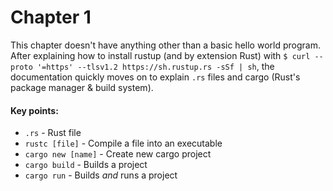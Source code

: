 # Chapter 1
This chapter doesn't have anything other than a basic hello world program. After explaining how to install rustup (and by extension Rust) with `$ curl --proto '=https' --tlsv1.2 https://sh.rustup.rs -sSf | sh`, the documentation quickly moves on to explain `.rs` files and cargo (Rust's package manager & build system).

#### Key points:
- `.rs` - Rust file
- `rustc [file]` - Compile a file into an executable
- `cargo new [name]` - Create new cargo project
- `cargo build` - Builds a project
- `cargo run` - Builds *and* runs a project